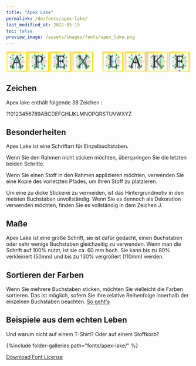 ```yaml
---
title: "Apex Lake"
permalink: /de/fonts/apex-lake/
last_modified_at: 2022-05-19
toc: false
preview_image: /assets/images/fonts/apex_lake.png
---
```

![Apex](/assets/images/fonts/apex_lake.png)

## Zeichen
Apex lake enthält folgende 38 Zeichen :

?!0123456789ABCDEFGHIJKLMNOPQRSTUVWXYZ

## Besonderheiten
Apex Lake ist eine Schriftart für Einzelbuchstaben. 

Wenn Sie den Rahmen nicht sticken möchten, überspringen Sie die letzten beiden Schritte.  

Wenn Sie einen Stoff in den Rahmen applizieren möchten, verwenden Sie eine Kopie des vorletzten Pfades, um Ihren Stoff zu platzieren.

Um eine zu dicke Stickerei zu vermeiden, ist das Hintergrundmotiv in den meisten Buchstaben unvollständig. Wenn Sie es dennoch als Dekoration verwenden möchten, finden Sie es vollständig in dem Zeichen J.

## Maße
Apex Lake ist eine große Schrift, sie ist dafür gedacht, einen Buchstaben oder sehr wenige Buchstaben gleichzeitig zu verwenden. 
Wenn man die Schrift auf 100% nutzt, ist sie ca. 60 mm hoch. Sie kann bis zu 80% verkleinert (50mm) und bis zu 130% vergrößert (110mm) werden.

## Sortieren der Farben 
Wenn Sie mehrere Buchstaben sticken, möchten Sie vielleicht die Farben sortieren. Das ist möglich, sofern Sie ihre relative Reihenfolge innerhalb der einzelnen Buchstaben beachten. [So geht's](https://inkstitch.org/fr/docs/lettering/#tri-des-couleurs)

## Beispiele aus dem echten Leben
Und warum nicht auf einem T-Shirt? Oder auf einem Stoffkorb?

{%include folder-galleries path="fonts/apex-lake/" %}

[Download Font License](https://github.com/inkstitch/inkstitch/tree/main/fonts/apex_lake/LICENSE)
